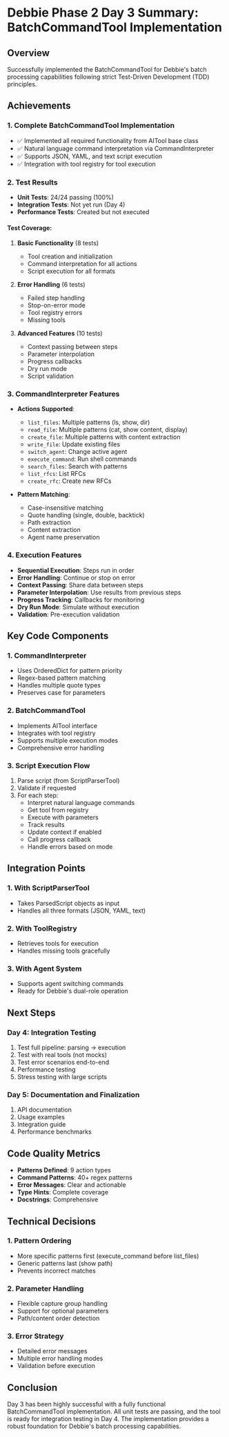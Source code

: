 # Debbie Phase 2 Day 3 Summary: BatchCommandTool Implementation

## Overview
Successfully implemented the BatchCommandTool for Debbie's batch processing capabilities following strict Test-Driven Development (TDD) principles.

## Achievements

### 1. Complete BatchCommandTool Implementation
- ✅ Implemented all required functionality from AITool base class
- ✅ Natural language command interpretation via CommandInterpreter
- ✅ Supports JSON, YAML, and text script execution
- ✅ Integration with tool registry for tool execution

### 2. Test Results
- **Unit Tests**: 24/24 passing (100%)
- **Integration Tests**: Not yet run (Day 4)
- **Performance Tests**: Created but not executed

#### Test Coverage:
1. **Basic Functionality** (8 tests)
   - Tool creation and initialization
   - Command interpretation for all actions
   - Script execution for all formats

2. **Error Handling** (6 tests)
   - Failed step handling
   - Stop-on-error mode
   - Tool registry errors
   - Missing tools

3. **Advanced Features** (10 tests)
   - Context passing between steps
   - Parameter interpolation
   - Progress callbacks
   - Dry run mode
   - Script validation

### 3. CommandInterpreter Features
- **Actions Supported**:
  - `list_files`: Multiple patterns (ls, show, dir)
  - `read_file`: Multiple patterns (cat, show content, display)
  - `create_file`: Multiple patterns with content extraction
  - `write_file`: Update existing files
  - `switch_agent`: Change active agent
  - `execute_command`: Run shell commands
  - `search_files`: Search with patterns
  - `list_rfcs`: List RFCs
  - `create_rfc`: Create new RFCs

- **Pattern Matching**:
  - Case-insensitive matching
  - Quote handling (single, double, backtick)
  - Path extraction
  - Content extraction
  - Agent name preservation

### 4. Execution Features
- **Sequential Execution**: Steps run in order
- **Error Handling**: Continue or stop on error
- **Context Passing**: Share data between steps
- **Parameter Interpolation**: Use results from previous steps
- **Progress Tracking**: Callbacks for monitoring
- **Dry Run Mode**: Simulate without execution
- **Validation**: Pre-execution validation

## Key Code Components

### 1. CommandInterpreter
- Uses OrderedDict for pattern priority
- Regex-based pattern matching
- Handles multiple quote types
- Preserves case for parameters

### 2. BatchCommandTool
- Implements AITool interface
- Integrates with tool registry
- Supports multiple execution modes
- Comprehensive error handling

### 3. Script Execution Flow
1. Parse script (from ScriptParserTool)
2. Validate if requested
3. For each step:
   - Interpret natural language commands
   - Get tool from registry
   - Execute with parameters
   - Track results
   - Update context if enabled
   - Call progress callback
   - Handle errors based on mode

## Integration Points

### 1. With ScriptParserTool
- Takes ParsedScript objects as input
- Handles all three formats (JSON, YAML, text)

### 2. With ToolRegistry
- Retrieves tools for execution
- Handles missing tools gracefully

### 3. With Agent System
- Supports agent switching commands
- Ready for Debbie's dual-role operation

## Next Steps

### Day 4: Integration Testing
1. Test full pipeline: parsing → execution
2. Test with real tools (not mocks)
3. Test error scenarios end-to-end
4. Performance testing
5. Stress testing with large scripts

### Day 5: Documentation and Finalization
1. API documentation
2. Usage examples
3. Integration guide
4. Performance benchmarks

## Code Quality Metrics
- **Patterns Defined**: 9 action types
- **Command Patterns**: 40+ regex patterns
- **Error Messages**: Clear and actionable
- **Type Hints**: Complete coverage
- **Docstrings**: Comprehensive

## Technical Decisions

### 1. Pattern Ordering
- More specific patterns first (execute_command before list_files)
- Generic patterns last (show path)
- Prevents incorrect matches

### 2. Parameter Handling
- Flexible capture group handling
- Support for optional parameters
- Path/content order detection

### 3. Error Strategy
- Detailed error messages
- Multiple error handling modes
- Validation before execution

## Conclusion
Day 3 has been highly successful with a fully functional BatchCommandTool implementation. All unit tests are passing, and the tool is ready for integration testing in Day 4. The implementation provides a robust foundation for Debbie's batch processing capabilities.